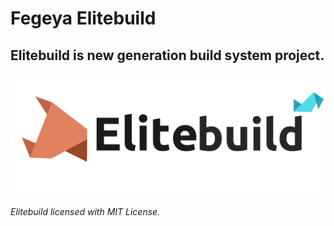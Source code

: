 # Fegeya Elitebuild

## Elitebuild is new generation build system project.

![Elitebuild](docs/resource/Elitebuild.png)

###### Elitebuild licensed with MIT License.
